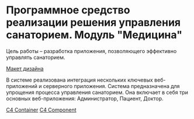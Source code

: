# Программное средство реализации решения управления санаторием. Модуль "Медицина"
Цель работы – разработка приложения, позволяющего эффективно управлять санаторием.

[Макет дизайна](https://www.figma.com/file/XoMtOCKymrEiD7mh3DTndG?node-id=0-1&node-type=canvas&t=V2pn4xjp7kXFWdSF-0&type=design&mode=design)

В системе реализована интеграция нескольких ключевых веб-приложений и серверного приложения. Система предназначена для упрощения процесса управления санаторием. Она включает в себя три основных веб-приложения: Администратор, Пациент, Доктор.

[C4 Container](https://github.com/biniess/uni/blob/main/doc/Контейнеры.jpg)
[C4 Component](https://github.com/biniess/uni/blob/main/doc/Компоненты.jpg)

